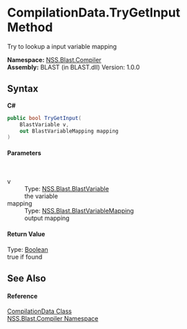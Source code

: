 # CompilationData.TryGetInput Method 
 

Try to lookup a input variable mapping

**Namespace:**&nbsp;<a href="N_NSS_Blast_Compiler">NSS.Blast.Compiler</a><br />**Assembly:**&nbsp;BLAST (in BLAST.dll) Version: 1.0.0

## Syntax

**C#**<br />
``` C#
public bool TryGetInput(
	BlastVariable v,
	out BlastVariableMapping mapping
)
```


#### Parameters
&nbsp;<dl><dt>v</dt><dd>Type: <a href="T_NSS_Blast_BlastVariable">NSS.Blast.BlastVariable</a><br />the variable</dd><dt>mapping</dt><dd>Type: <a href="T_NSS_Blast_BlastVariableMapping">NSS.Blast.BlastVariableMapping</a><br />output mapping</dd></dl>

#### Return Value
Type: <a href="https://docs.microsoft.com/dotnet/api/system.boolean" target="_blank" rel="noopener noreferrer">Boolean</a><br />true if found

## See Also


#### Reference
<a href="T_NSS_Blast_Compiler_CompilationData">CompilationData Class</a><br /><a href="N_NSS_Blast_Compiler">NSS.Blast.Compiler Namespace</a><br />